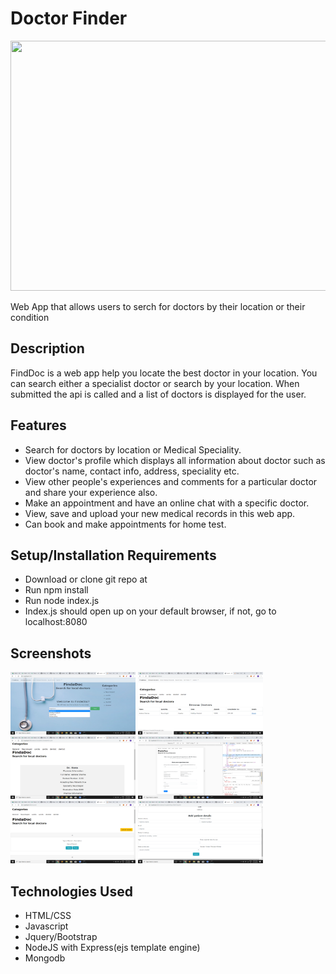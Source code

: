 # Doctor Finder
<img src="screenshots/finddoc.gif" width="600px" height="400px" />

Web App that allows users to serch for doctors by their location or their condition

## Description
FindDoc is a web app help you locate the best doctor in your location. You can search either a specialist doctor or search by your location. When submitted the api is called and a list of doctors is displayed for the user.

## Features
* Search for doctors by location or Medical Speciality.
* View doctor's profile which displays all information about doctor such as doctor's name, contact info, address, speciality etc.
* View other people's experiences and comments for a particular doctor and share your experience also.
* Make an appointment and have an online chat with a specific doctor.
* View, save and upload your new medical records in this web app.
* Can book and make appointments for home test.


## Setup/Installation Requirements
* Download or clone git repo at
* Run npm install
* Run node index.js
* Index.js should open up on your default browser, if not, go to localhost:8080

## Screenshots
<img src="screenshots/finddoc-1.png" width="200px" height="100px" /> <img src="screenshots/finddoc-2.png" width="200px" height="100px" /> <img src="screenshots/finddoc-3.png" width="200px" height="100px" /> <img src="screenshots/finddoc-4.png" width="200px" height="100px" /> <img src="screenshots/finddoc-5.png" width="200px" height="100px" /> <img src="screenshots/finddoc-6.png" width="200px" height="100px" />    

## Technologies Used
* HTML/CSS
* Javascript
* Jquery/Bootstrap
* NodeJS with Express(ejs template engine)
* Mongodb
